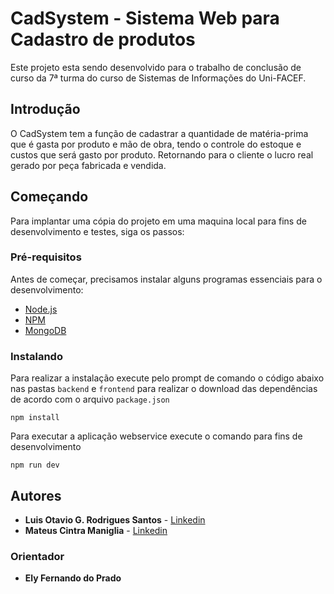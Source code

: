 # CadSystem - Sistema Web para Cadastro de produtos

Este projeto esta sendo desenvolvido para o trabalho de conclusão de curso da 7ª turma do curso de Sistemas de Informações do Uni-FACEF.

## Introdução

O CadSystem tem a função de cadastrar a quantidade de matéria-prima que é gasta por produto e mão de obra, tendo o controle do estoque e custos que será gasto por produto. Retornando para o cliente o lucro real gerado por peça fabricada e vendida.

## Começando

Para implantar uma cópia do projeto em uma maquina local para fins de desenvolvimento e testes, siga os passos:

### Pré-requisitos

Antes de começar, precisamos instalar alguns programas essenciais para o desenvolvimento:

* [Node.js](https://nodejs.org/en/)
* [NPM](https://www.npmjs.com/)
* [MongoDB](https://www.mongodb.com/)

### Instalando

Para realizar a instalação execute pelo prompt de comando o código abaixo nas pastas `backend` e `frontend` para realizar o download das dependências de acordo com o arquivo `package.json`

```
npm install
```

Para executar a aplicação webservice execute o comando para fins de desenvolvimento

```
npm run dev
```

## Autores

* **Luis Otavio G. Rodrigues Santos** - [Linkedin](https://www.linkedin.com/in/luis-otavio-rodrigues)
* **Mateus Cintra Maniglia** - [Linkedin](https://www.linkedin.com/in/mateus-cintra-8b6a92139/)

### Orientador

* **Ely Fernando do Prado**

<!---## Agradecimentos

* Agradecemos a todos os docentes do curso de Sistemas de Informação do Uni-FACEF.--->
